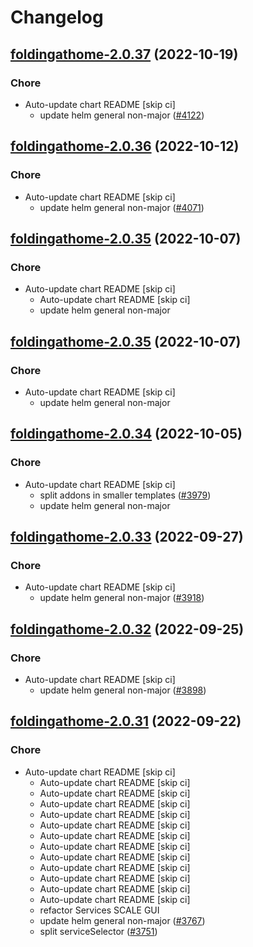 # Changelog



## [foldingathome-2.0.37](https://github.com/truecharts/charts/compare/foldingathome-2.0.36...foldingathome-2.0.37) (2022-10-19)

### Chore

- Auto-update chart README [skip ci]
  - update helm general non-major ([#4122](https://github.com/truecharts/charts/issues/4122))




## [foldingathome-2.0.36](https://github.com/truecharts/charts/compare/foldingathome-2.0.35...foldingathome-2.0.36) (2022-10-12)

### Chore

- Auto-update chart README [skip ci]
  - update helm general non-major ([#4071](https://github.com/truecharts/charts/issues/4071))




## [foldingathome-2.0.35](https://github.com/truecharts/charts/compare/foldingathome-2.0.34...foldingathome-2.0.35) (2022-10-07)

### Chore

- Auto-update chart README [skip ci]
  - Auto-update chart README [skip ci]
  - update helm general non-major




## [foldingathome-2.0.35](https://github.com/truecharts/charts/compare/foldingathome-2.0.34...foldingathome-2.0.35) (2022-10-07)

### Chore

- Auto-update chart README [skip ci]
  - update helm general non-major




## [foldingathome-2.0.34](https://github.com/truecharts/charts/compare/foldingathome-2.0.33...foldingathome-2.0.34) (2022-10-05)

### Chore

- Auto-update chart README [skip ci]
  - split addons in smaller templates ([#3979](https://github.com/truecharts/charts/issues/3979))
  - update helm general non-major




## [foldingathome-2.0.33](https://github.com/truecharts/charts/compare/foldingathome-2.0.32...foldingathome-2.0.33) (2022-09-27)

### Chore

- Auto-update chart README [skip ci]
  - update helm general non-major ([#3918](https://github.com/truecharts/charts/issues/3918))




## [foldingathome-2.0.32](https://github.com/truecharts/charts/compare/foldingathome-2.0.31...foldingathome-2.0.32) (2022-09-25)

### Chore

- Auto-update chart README [skip ci]
  - update helm general non-major ([#3898](https://github.com/truecharts/charts/issues/3898))




## [foldingathome-2.0.31](https://github.com/truecharts/charts/compare/foldingathome-2.0.30...foldingathome-2.0.31) (2022-09-22)

### Chore

- Auto-update chart README [skip ci]
  - Auto-update chart README [skip ci]
  - Auto-update chart README [skip ci]
  - Auto-update chart README [skip ci]
  - Auto-update chart README [skip ci]
  - Auto-update chart README [skip ci]
  - Auto-update chart README [skip ci]
  - Auto-update chart README [skip ci]
  - Auto-update chart README [skip ci]
  - Auto-update chart README [skip ci]
  - Auto-update chart README [skip ci]
  - Auto-update chart README [skip ci]
  - Auto-update chart README [skip ci]
  - refactor Services SCALE GUI
  - update helm general non-major ([#3767](https://github.com/truecharts/charts/issues/3767))
  - split serviceSelector ([#3751](https://github.com/truecharts/charts/issues/3751))



